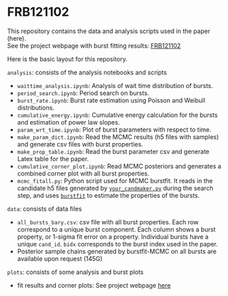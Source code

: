 # FRB121102

This repository contains the data and analysis scripts used in the paper (here).  
See the project webpage with burst fitting results: [FRB121102](https://thepetabyteproject.github.io/FRB121102/)

Here is the basic layout for this repository.

`analysis`: consists of the analysis notebooks and scripts 

* `waittime_analysis.ipynb`: Analysis of wait time distribution of bursts. 
* `period_search.ipynb`: Period search on bursts. 
* `burst_rate.ipynb`: Burst rate estimation using Poisson and Weibull distributions. 
* `cumulative_energy.ipynb`: Cumulative energy calculation for the bursts and estimation of power law slopes. 
* `param_wrt_time.ipynb`: Plot of burst parameters with respect to time. 
* `make_param_dict.ipynb`: Read the MCMC results (h5 files with samples) and generate csv files with 
  burst properties.  
* `make_prop_table.ipynb`: Read the burst parameter csv and generate Latex table for the paper. 
* `cumulative_corner_plot.ipynb`: Read MCMC posteriors and generates a combined corner plot with all burst 
properties.
* `mcmc_fitall.py`: Python script used for MCMC burstfit. It reads in the candidate h5 files generated by 
[`your_candmaker.py`](https://github.com/thepetabyteproject/your/blob/master/bin/your_candmaker.py) during 
  the search step, and uses [`burstfit`](https://github.com/thepetabyteproject/burstfit) to estimate the properties of the bursts.  
  
`data`: consists of data files

* `all_bursts_bary.csv`: csv file with all burst properties. Each row correspond to a unique burst component. 
  Each column shows a burst property, or 1-sigma fit error on a property. Individual bursts have a unique 
  `cand_id`. `bidx` corresponds to the burst index used in the paper.  
* Posterior sample chains generated by burstfit-MCMC on all bursts are available upon request (145G)


`plots`: consists of some analysis and burst plots
* fit results and corner plots: See project webpage [here](https://thepetabyteproject.github.io/FRB121102/)
